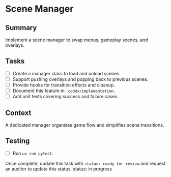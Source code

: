# Scene Manager

## Summary
Implement a scene manager to swap menus, gameplay scenes, and overlays.

## Tasks
- [ ] Create a manager class to load and unload scenes.
- [ ] Support pushing overlays and popping back to previous scenes.
- [ ] Provide hooks for transition effects and cleanup.
- [ ] Document this feature in `.codex/implementation`.
- [ ] Add unit tests covering success and failure cases.

## Context
A dedicated manager organizes game flow and simplifies scene transitions.

## Testing
- [ ] Run `uv run pytest`.

Once complete, update this task with `status: ready for review` and request an auditor to update this status.
status: in progress
